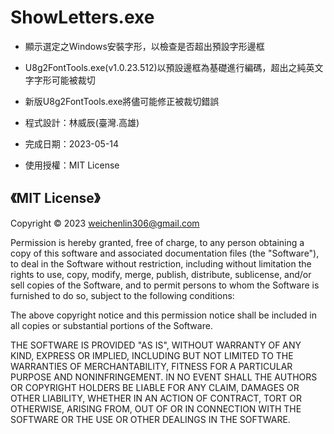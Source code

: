 # ShowLetters.exe

- 顯示選定之Windows安裝字形，以檢查是否超出預設字形邊框
- U8g2FontTools.exe(v1.0.23.512)以預設邊框為基礎進行編碼，超出之純英文字字形可能被裁切
- 新版U8g2FontTools.exe將儘可能修正被裁切錯誤

- 程式設計：林威辰(臺灣.高雄)
- 完成日期：2023-05-14
- 使用授權：MIT License

## 《MIT License》

Copyright © 2023 weichenlin306@gmail.com

Permission is hereby granted, free of charge, to any person obtaining
a copy of this software and associated documentation files (the
"Software"), to deal in the Software without restriction, including
without limitation the rights to use, copy, modify, merge, publish,
distribute, sublicense, and/or sell copies of the Software, and to
permit persons to whom the Software is furnished to do so, subject to
the following conditions:

The above copyright notice and this permission notice shall be
included in all copies or substantial portions of the Software.

THE SOFTWARE IS PROVIDED "AS IS", WITHOUT WARRANTY OF ANY KIND,
EXPRESS OR IMPLIED, INCLUDING BUT NOT LIMITED TO THE WARRANTIES OF
MERCHANTABILITY, FITNESS FOR A PARTICULAR PURPOSE AND NONINFRINGEMENT.
IN NO EVENT SHALL THE AUTHORS OR COPYRIGHT HOLDERS BE LIABLE FOR ANY
CLAIM, DAMAGES OR OTHER LIABILITY, WHETHER IN AN ACTION OF CONTRACT,
TORT OR OTHERWISE, ARISING FROM, OUT OF OR IN CONNECTION WITH THE
SOFTWARE OR THE USE OR OTHER DEALINGS IN THE SOFTWARE.
